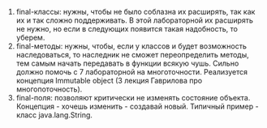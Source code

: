 1. final-классы: нужны, чтобы не было соблазна их расширять,
так как их и так сложно поддерживать. В этой лабораторной их
расширять не нужно, но если в следующих появится такая надобность, то
уберем.
2. final-методы: нужны, чтобы, если у классов и будет возможность наследоваться,
то наследник не сможет переопределить методы, тем самым начать передавать
в функции всякую чушь. Сильно должно помочь с 7 лабораторной на многоточности.
Реализуется концепция Immutable object (3 лекция Гаврилова про многопоточность).
3. final-поля: позволяют критически не изменять состояние объекта.
Концепция - хочешь изменить - создавай новый. Типичный пример - класс java.lang.String.